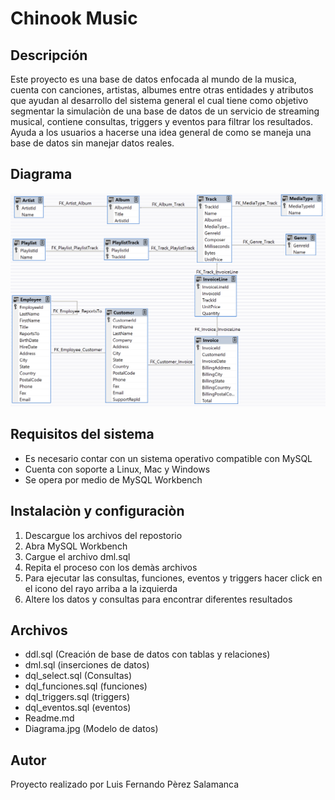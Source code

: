 # Chinook Music

## Descripción

Este proyecto es una base de datos enfocada al mundo de la musica, cuenta con canciones, artistas, albumes entre otras entidades y atributos que ayudan al desarrollo del sistema general el cual tiene como objetivo segmentar la simulaciòn de una base de datos de un servicio de streaming musical, contiene consultas, triggers y eventos para filtrar los resultados. Ayuda a los usuarios a hacerse una idea general de como se maneja una base de datos sin manejar datos reales.

## Diagrama 

![alt text](Diagrama.png)

## Requisitos del sistema

* Es necesario contar con un sistema operativo compatible con MySQL
* Cuenta con soporte a Linux, Mac y Windows
* Se opera por medio de MySQL Workbench

## Instalaciòn y configuraciòn

1. Descargue los archivos del repostorio
2. Abra MySQL Workbench
3. Cargue el archivo dml.sql
4. Repita el proceso con los demàs archivos
5. Para ejecutar las consultas, funciones, eventos y triggers hacer click en el icono del rayo arriba a la izquierda
6. Altere los datos y consultas para encontrar diferentes resultados

## Archivos

* ddl.sql (Creación de base de datos con tablas y relaciones)
* dml.sql (inserciones de datos)
* dql_select.sql (Consultas)
* dql_funciones.sql (funciones)
* dql_triggers.sql (triggers)
* dql_eventos.sql (eventos)
* Readme.md
* Diagrama.jpg (Modelo de datos)

## Autor

Proyecto realizado por Luis Fernando Pèrez Salamanca
